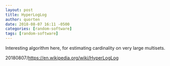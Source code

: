 ```yaml
---
layout: post
title: HyperLogLog
author: quorten
date: 2018-08-07 16:11 -0500
categories: [random-software]
tags: [random-software]
---
```


Interesting algorithm here, for estimating cardinality on very large
multisets.

20180807/https://en.wikipedia.org/wiki/HyperLogLog
